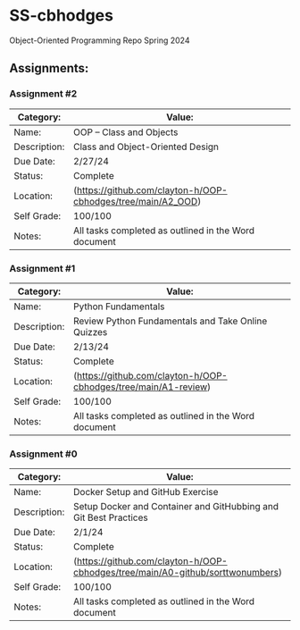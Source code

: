 # SS-cbhodges
Object-Oriented Programming Repo Spring 2024

## Assignments:

### Assignment #2

| Category: | Value: |
| --- | --- |
| Name: | OOP – Class and Objects |
| Description: | Class and Object-Oriented Design |
| Due Date: | 2/27/24 |
| Status: | Complete |
| Location: | (https://github.com/clayton-h/OOP-cbhodges/tree/main/A2_OOD) |
| Self Grade: | 100/100 |
| Notes: | All tasks completed as outlined in the Word document |

### Assignment #1

| Category: | Value: |
| --- | --- |
| Name: | Python Fundamentals |
| Description: | Review Python Fundamentals and Take Online Quizzes |
| Due Date: | 2/13/24 |
| Status: | Complete |
| Location: | (https://github.com/clayton-h/OOP-cbhodges/tree/main/A1-review) |
| Self Grade: | 100/100 |
| Notes: | All tasks completed as outlined in the Word document |

### Assignment #0

| Category: | Value: |
| --- | --- |
| Name: | Docker Setup and GitHub Exercise |
| Description: | Setup Docker and Container and GitHubbing and Git Best Practices |
| Due Date: | 2/1/24 |
| Status: | Complete |
| Location: | (https://github.com/clayton-h/OOP-cbhodges/tree/main/A0-github/sorttwonumbers) |
| Self Grade: | 100/100 |
| Notes: | All tasks completed as outlined in the Word document |
